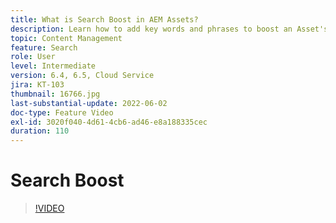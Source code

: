 ```yaml
---
title: What is Search Boost in AEM Assets?
description: Learn how to add key words and phrases to boost an Asset's search relevancy in Adobe Experience Manager.
topic: Content Management
feature: Search
role: User
level: Intermediate
version: 6.4, 6.5, Cloud Service
jira: KT-103
thumbnail: 16766.jpg
last-substantial-update: 2022-06-02
doc-type: Feature Video
exl-id: 3020f040-4d61-4cb6-ad46-e8a188335cec
duration: 110
---
```

# Search Boost

>[!VIDEO](https://video.tv.adobe.com/v/16766?quality=12&learn=on)
